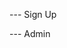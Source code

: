 <!-- backend -->

--- Sign Up

<!-- Email and Password update by user -->

--- Admin

<!-- A notification icon when user orders something admin, it should be notified to admin -->

<!-- Clamp Usage -->

<!-- $big-font-size: clamp(2rem, 0.9706rem + 4.7059vw, 4.2rem); // 72px
$h1-font-size: clamp(1.75rem, 0.9265rem + 3.7647vw, 3.75rem); // 60px -->
